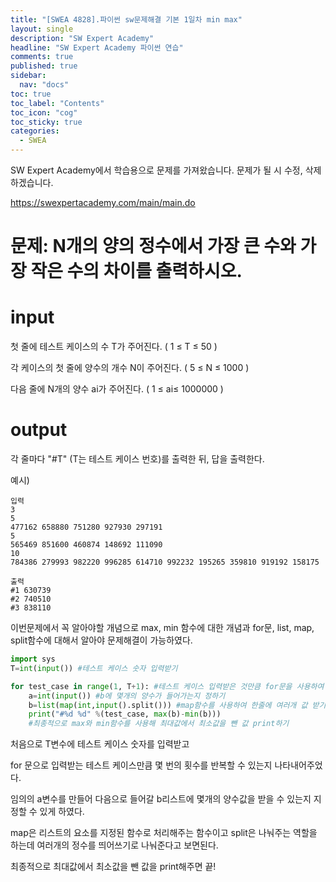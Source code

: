 ```yaml
---
title: "[SWEA 4828].파이썬 sw문제해결 기본 1일차 min max"
layout: single
description: "SW Expert Academy"
headline: "SW Expert Academy 파이썬 연습"
comments: true
published: true
sidebar:
  nav: "docs"
toc: true
toc_label: "Contents"
toc_icon: "cog"
toc_sticky: true
categories:
  - SWEA
---
```


SW Expert Academy에서 학습용으로 문제를 가져왔습니다. 문제가 될 시 수정, 삭제하겠습니다.

https://swexpertacademy.com/main/main.do





# 문제: N개의 양의 정수에서 가장 큰 수와 가장 작은 수의 차이를 출력하시오.

# input

첫 줄에 테스트 케이스의 수 T가 주어진다. ( 1 ≤ T ≤ 50 )

각 케이스의 첫 줄에 양수의 개수 N이 주어진다. ( 5 ≤ N ≤ 1000 )

다음 줄에 N개의 양수 ai가 주어진다. ( 1 ≤ ai≤ 1000000 )

# output

각 줄마다 "#T" (T는 테스트 케이스 번호)를 출력한 뒤, 답을 출력한다.

예시)

```
입력
3
5
477162 658880 751280 927930 297191
5
565469 851600 460874 148692 111090
10
784386 279993 982220 996285 614710 992232 195265 359810 919192 158175
```

```
출력
#1 630739
#2 740510
#3 838110
```

이번문제에서 꼭 알아야할 개념으로 max, min 함수에 대한 개념과 for문, list, map, split함수에 대해서 알아야 문제해결이 가능하였다.



```python
import sys
T=int(input()) #테스트 케이스 숫자 입력받기

for test_case in range(1, T+1): #테스트 케이스 입력받은 것만큼 for문을 사용하여 나열하기
    a=int(input()) #b에 몇개의 양수가 들어가는지 정하기
    b=list(map(int,input().split())) #map함수를 사용하여 한줄에 여러개 값 받기
    print("#%d %d" %(test_case, max(b)-min(b)))
    #최종적으로 max와 min함수를 사용해 최대값에서 최소값을 뺀 값 print하기

```
처음으로 T변수에 테스트 케이스 숫자를 입력받고

for 문으로 입력받는 테스트 케이스만큼 몇 번의 횟수를 반복할 수 있는지 나타내어주었다.

임의의 a변수를 만들어 다음으로 들어갈 b리스트에 몇개의 양수값을 받을 수 있는지 지정할 수 있게 하였다.

map은 리스트의 요소를 지정된 함수로 처리해주는 함수이고 split은 나눠주는 역할을 하는데 여러개의 정수를 띄어쓰기로 나눠준다고 보면된다.

최종적으로 최대값에서 최소값을 뺀 값을 print해주면 끝!


